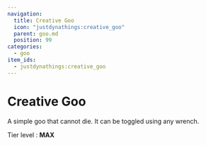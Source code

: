 ```yaml
---
navigation:
  title: Creative Goo
  icon: "justdynathings:creative_goo"
  parent: goo.md
  position: 99
categories:
  - goo
item_ids:
  - justdynathings:creative_goo
---
```


# Creative Goo

A simple goo that cannot die.
It can be toggled using any wrench.

Tier level : **MAX**

<BlockImage id="justdynathings:creative_goo" scale="4.0" p:alive="false"/> 
<BlockImage id="justdynathings:creative_goo" scale="4.0" p:alive="true" />

<RecipeFor id="justdynathings:creative_goo" />
